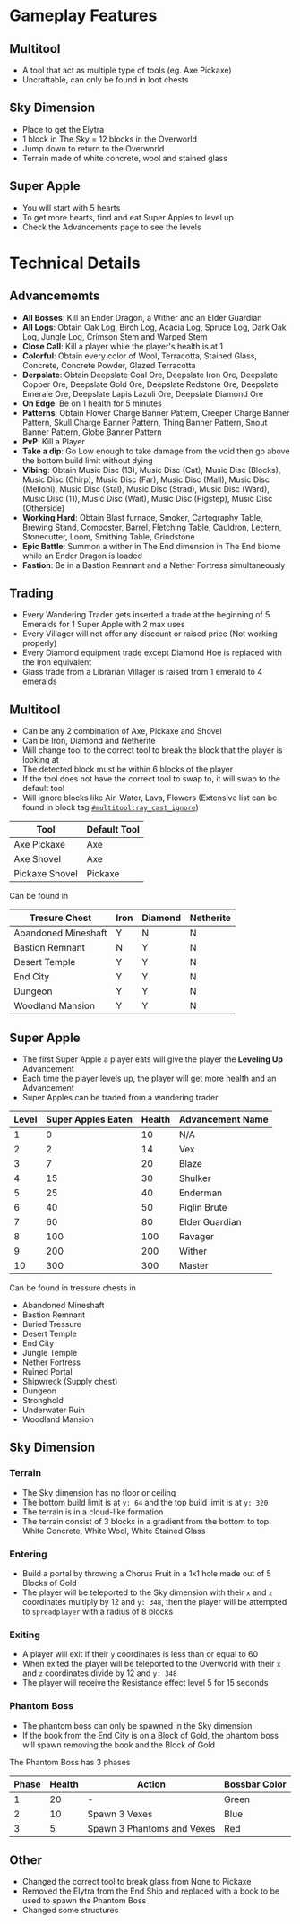 # Gameplay Features

## Multitool

-   A tool that act as multiple type of tools (eg. Axe Pickaxe)
-   Uncraftable, can only be found in loot chests

## Sky Dimension

-   Place to get the Elytra
-   1 block in The Sky = 12 blocks in the Overworld
-   Jump down to return to the Overworld
-   Terrain made of white concrete, wool and stained glass

## Super Apple

-   You will start with 5 hearts
-   To get more hearts, find and eat Super Apples to level up
-   Check the Advancements page to see the levels

# Technical Details

## Advancememts

-   **All Bosses**: Kill an Ender Dragon, a Wither and an Elder Guardian
-   **All Logs**: Obtain Oak Log, Birch Log, Acacia Log, Spruce Log, Dark Oak Log, Jungle Log, Crimson Stem and Warped Stem
-   **Close Call**: Kill a player while the player's health is at 1
-   **Colorful**: Obtain every color of Wool, Terracotta, Stained Glass, Concrete, Concrete Powder, Glazed Terracotta
-   **Derpslate**: Obtain Deepslate Coal Ore, Deepslate Iron Ore, Deepslate Copper Ore, Deepslate Gold Ore, Deepslate Redstone Ore, Deepslate Emerale Ore, Deepslate Lapis Lazuli Ore, Deepslate Diamond Ore
-   **On Edge**: Be on 1 health for 5 minutes
-   **Patterns**: Obtain Flower Charge Banner Pattern, Creeper Charge Banner Pattern, Skull Charge Banner Pattern, Thing Banner Pattern, Snout Banner Pattern, Globe Banner Pattern
-   **PvP**: Kill a Player
-   **Take a dip**: Go Low enough to take damage from the void then go above the bottom build limit without dying
-   **Vibing**: Obtain Music Disc (13), Music Disc (Cat), Music Disc (Blocks), Music Disc (Chirp), Music Disc (Far), Music Disc (Mall), Music Disc (Mellohi), Music Disc (Stal), Music Disc (Strad), Music Disc (Ward), Music Disc (11), Music Disc (Wait), Music Disc (Pigstep), Music Disc (Otherside)
-   **Working Hard**: Obtain Blast furnace, Smoker, Cartography Table, Brewing Stand, Composter, Barrel, Fletching Table, Cauldron, Lectern, Stonecutter, Loom, Smithing Table, Grindstone
-   **Epic Battle**: Summon a wither in The End dimension in The End biome while an Ender Dragon is loaded
-   **Fastion**: Be in a Bastion Remnant and a Nether Fortress simultaneously

## Trading

-   Every Wandering Trader gets inserted a trade at the beginning of 5 Emeralds for 1 Super Apple with 2 max uses
-   Every Villager will not offer any discount or raised price (Not working properly)
-   Every Diamond equipment trade except Diamond Hoe is replaced with the Iron equivalent
-   Glass trade from a Librarian Villager is raised from 1 emerald to 4 emeralds

## Multitool

-   Can be any 2 combination of Axe, Pickaxe and Shovel
-   Can be Iron, Diamond and Netherite
-   Will change tool to the correct tool to break the block that the player is looking at
-   The detected block must be within 6 blocks of the player
-   If the tool does not have the correct tool to swap to, it will swap to the default tool
-   Will ignore blocks like Air, Water, Lava, Flowers (Extensive list can be found in block tag [`#multitool:ray_cast_ignore`](./data/multitool/tags/blocks/ray_cast_ignore.json))

| Tool           | Default Tool |
| -------------- | ------------ |
| Axe Pickaxe    | Axe          |
| Axe Shovel     | Axe          |
| Pickaxe Shovel | Pickaxe      |

Can be found in

| Tresure Chest       | Iron | Diamond | Netherite |
| ------------------- | ---- | ------- | --------- |
| Abandoned Mineshaft | Y    | N       | N         |
| Bastion Remnant     | N    | Y       | N         |
| Desert Temple       | Y    | Y       | N         |
| End City            | Y    | Y       | N         |
| Dungeon             | Y    | Y       | N         |
| Woodland Mansion    | Y    | Y       | N         |

## Super Apple

-   The first Super Apple a player eats will give the player the **Leveling Up** Advancement
-   Each time the player levels up, the player will get more health and an Advancement
-   Super Apples can be traded from a wandering trader

| Level | Super Apples Eaten | Health | Advancement Name |
| ----- | ------------------ | ------ | ---------------- |
| 1     | 0                  | 10     | N/A              |
| 2     | 2                  | 14     | Vex              |
| 3     | 7                  | 20     | Blaze            |
| 4     | 15                 | 30     | Shulker          |
| 5     | 25                 | 40     | Enderman         |
| 6     | 40                 | 50     | Piglin Brute     |
| 7     | 60                 | 80     | Elder Guardian   |
| 8     | 100                | 100    | Ravager          |
| 9     | 200                | 200    | Wither           |
| 10    | 300                | 300    | Master           |

Can be found in tressure chests in

-   Abandoned Mineshaft
-   Bastion Remnant
-   Buried Tressure
-   Desert Temple
-   End City
-   Jungle Temple
-   Nether Fortress
-   Ruined Portal
-   Shipwreck (Supply chest)
-   Dungeon
-   Stronghold
-   Underwater Ruin
-   Woodland Mansion

## Sky Dimension

### Terrain

-   The Sky dimension has no floor or ceiling
-   The bottom build limit is at `y: 64` and the top build limit is at `y: 320`
-   The terrain is in a cloud-like formation
-   The terrain consist of 3 blocks in a gradient from the bottom to top: White Concrete, White Wool, White Stained Glass

### Entering

-   Build a portal by throwing a Chorus Fruit in a 1x1 hole made out of 5 Blocks of Gold
-   The player will be teleported to the Sky dimension with their `x` and `z` coordinates multiply by 12 and `y: 348`, then the player will be attempted to `spreadplayer` with a radius of 8 blocks

### Exiting

-   A player will exit if their `y` coordinates is less than or equal to 60
-   When exited the player will be teleported to the Overworld with their `x` and `z` coordinates divide by 12 and `y: 348`
-   The player will receive the Resistance effect level 5 for 15 seconds

### Phantom Boss

-   The phantom boss can only be spawned in the Sky dimension
-   If the book from the End City is on a Block of Gold, the phantom boss will spawn removing the book and the Block of Gold

The Phantom Boss has 3 phases

| Phase | Health | Action                     | Bossbar Color |
| ----- | ------ | -------------------------- | ------------- |
| 1     | 20     | -                          | Green         |
| 2     | 10     | Spawn 3 Vexes              | Blue          |
| 3     | 5      | Spawn 3 Phantoms and Vexes | Red           |

## Other

-   Changed the correct tool to break glass from None to Pickaxe
-   Removed the Elytra from the End Ship and replaced with a book to be used to spawn the Phantom Boss
-   Changed some structures
